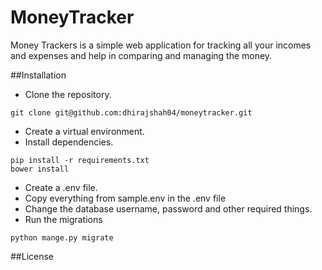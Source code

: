 # MoneyTracker
Money Trackers is a simple web application for tracking all your incomes and expenses
and help in comparing and managing the money.

##Installation
* Clone the repository.
```
git clone git@github.com:dhirajshah04/moneytracker.git
```
* Create a virtual environment.
* Install dependencies.
```
pip install -r requirements.txt
bower install
```
* Create a .env file.
* Copy everything from sample.env in the .env file
* Change the database username, password and other required things.
* Run the migrations
```
python mange.py migrate
```

##License
